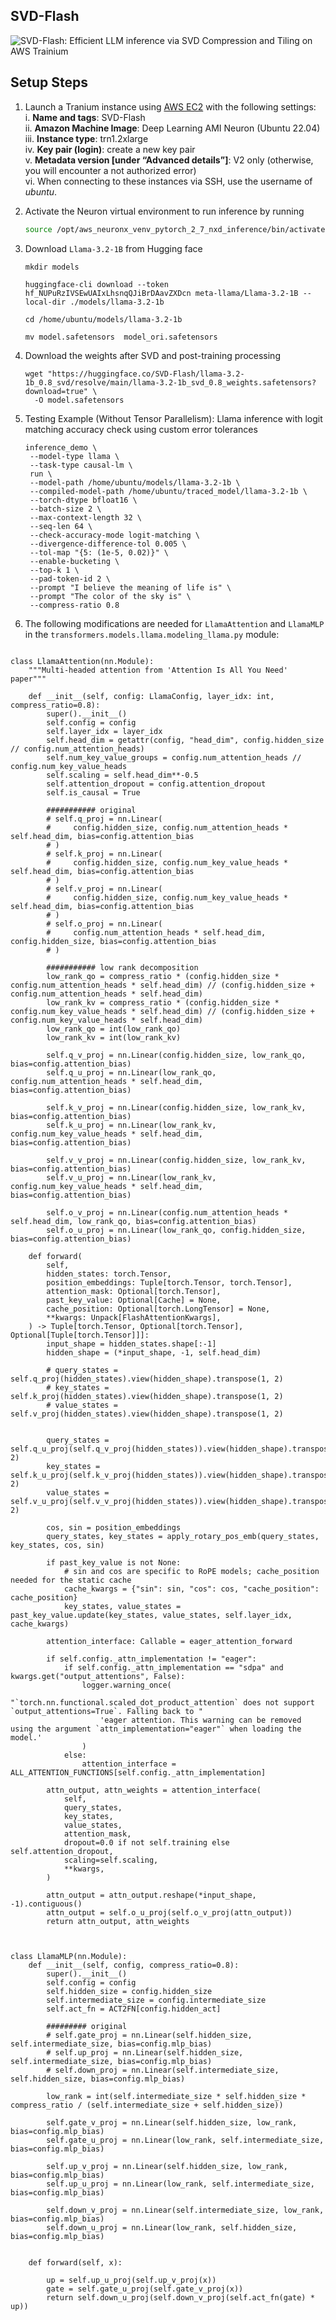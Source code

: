 ## SVD-Flash

![SVD-Flash: Efficient LLM inference via SVD Compression and Tiling on AWS Trainium](./images/svd_flash.png)

## Setup Steps

1. Launch a Tranium instance using [AWS EC2](https://us-west-2.console.aws.amazon.com/ec2/home?region=us-west-2#LaunchInstances:) with the following settings:  
   i. **Name and tags**: SVD-Flash  
   ii. **Amazon Machine Image**: Deep Learning AMI Neuron (Ubuntu 22.04)  
   iii. **Instance type**: trn1.2xlarge  
   iv. **Key pair (login)**: create a new key pair  
   v. **Metadata version [under “Advanced details”]**: V2 only (otherwise, you will encounter a not authorized error)  
   vi. When connecting to these instances via SSH, use the username of *ubuntu*.

2. Activate the Neuron virtual environment to run inference by running  
   ```bash
   source /opt/aws_neuronx_venv_pytorch_2_7_nxd_inference/bin/activate

3. Download `Llama-3.2-1B` from Hugging face
    ``` 
    mkdir models

    huggingface-cli download --token  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 meta-llama/Llama-3.2-1B --local-dir ./models/llama-3.2-1b

    cd /home/ubuntu/models/llama-3.2-1b

    mv model.safetensors  model_ori.safetensors

4. Download the weights after SVD and post-training processing
   ```
   wget "https://huggingface.co/SVD-Flash/llama-3.2-1b_0.8_svd/resolve/main/llama-3.2-1b_svd_0.8_weights.safetensors?download=true" \
     -O model.safetensors   

5. Testing Example (Without Tensor Parallelism): Llama inference with logit matching accuracy check using custom error tolerances
   ```
   inference_demo \
    --model-type llama \
    --task-type causal-lm \
    run \
    --model-path /home/ubuntu/models/llama-3.2-1b \
    --compiled-model-path /home/ubuntu/traced_model/llama-3.2-1b \
    --torch-dtype bfloat16 \
    --batch-size 2 \
    --max-context-length 32 \
    --seq-len 64 \
    --check-accuracy-mode logit-matching \
    --divergence-difference-tol 0.005 \
    --tol-map "{5: (1e-5, 0.02)}" \
    --enable-bucketing \
    --top-k 1 \
    --pad-token-id 2 \
    --prompt "I believe the meaning of life is" \
    --prompt "The color of the sky is" \
    --compress-ratio 0.8

6. The following modifications are needed for `LlamaAttention` and `LlamaMLP` in the `transformers.models.llama.modeling_llama.py` module:
```

class LlamaAttention(nn.Module):
    """Multi-headed attention from 'Attention Is All You Need' paper"""

    def __init__(self, config: LlamaConfig, layer_idx: int, compress_ratio=0.8):
        super().__init__()
        self.config = config
        self.layer_idx = layer_idx
        self.head_dim = getattr(config, "head_dim", config.hidden_size // config.num_attention_heads)
        self.num_key_value_groups = config.num_attention_heads // config.num_key_value_heads
        self.scaling = self.head_dim**-0.5
        self.attention_dropout = config.attention_dropout
        self.is_causal = True
        
        ########### original
        # self.q_proj = nn.Linear(
        #     config.hidden_size, config.num_attention_heads * self.head_dim, bias=config.attention_bias
        # )
        # self.k_proj = nn.Linear(
        #     config.hidden_size, config.num_key_value_heads * self.head_dim, bias=config.attention_bias
        # )
        # self.v_proj = nn.Linear(
        #     config.hidden_size, config.num_key_value_heads * self.head_dim, bias=config.attention_bias
        # )
        # self.o_proj = nn.Linear(
        #     config.num_attention_heads * self.head_dim, config.hidden_size, bias=config.attention_bias
        # )
        
        ########### low rank decomposition
        low_rank_qo = compress_ratio * (config.hidden_size * config.num_attention_heads * self.head_dim) // (config.hidden_size + config.num_attention_heads * self.head_dim)
        low_rank_kv = compress_ratio * (config.hidden_size * config.num_key_value_heads * self.head_dim) // (config.hidden_size + config.num_key_value_heads * self.head_dim)
        low_rank_qo = int(low_rank_qo)
        low_rank_kv = int(low_rank_kv)

        self.q_v_proj = nn.Linear(config.hidden_size, low_rank_qo, bias=config.attention_bias)
        self.q_u_proj = nn.Linear(low_rank_qo, config.num_attention_heads * self.head_dim, bias=config.attention_bias)

        self.k_v_proj = nn.Linear(config.hidden_size, low_rank_kv, bias=config.attention_bias)
        self.k_u_proj = nn.Linear(low_rank_kv, config.num_key_value_heads * self.head_dim, bias=config.attention_bias)

        self.v_v_proj = nn.Linear(config.hidden_size, low_rank_kv, bias=config.attention_bias)
        self.v_u_proj = nn.Linear(low_rank_kv, config.num_key_value_heads * self.head_dim, bias=config.attention_bias)
        
        self.o_v_proj = nn.Linear(config.num_attention_heads * self.head_dim, low_rank_qo, bias=config.attention_bias)
        self.o_u_proj = nn.Linear(low_rank_qo, config.hidden_size, bias=config.attention_bias)

    def forward(
        self,
        hidden_states: torch.Tensor,
        position_embeddings: Tuple[torch.Tensor, torch.Tensor],
        attention_mask: Optional[torch.Tensor],
        past_key_value: Optional[Cache] = None,
        cache_position: Optional[torch.LongTensor] = None,
        **kwargs: Unpack[FlashAttentionKwargs],
    ) -> Tuple[torch.Tensor, Optional[torch.Tensor], Optional[Tuple[torch.Tensor]]]:
        input_shape = hidden_states.shape[:-1]
        hidden_shape = (*input_shape, -1, self.head_dim)

        # query_states = self.q_proj(hidden_states).view(hidden_shape).transpose(1, 2)
        # key_states = self.k_proj(hidden_states).view(hidden_shape).transpose(1, 2)
        # value_states = self.v_proj(hidden_states).view(hidden_shape).transpose(1, 2)


        query_states = self.q_u_proj(self.q_v_proj(hidden_states)).view(hidden_shape).transpose(1, 2)
        key_states = self.k_u_proj(self.k_v_proj(hidden_states)).view(hidden_shape).transpose(1, 2)
        value_states =  self.v_u_proj(self.v_v_proj(hidden_states)).view(hidden_shape).transpose(1, 2)

        cos, sin = position_embeddings
        query_states, key_states = apply_rotary_pos_emb(query_states, key_states, cos, sin)

        if past_key_value is not None:
            # sin and cos are specific to RoPE models; cache_position needed for the static cache
            cache_kwargs = {"sin": sin, "cos": cos, "cache_position": cache_position}
            key_states, value_states = past_key_value.update(key_states, value_states, self.layer_idx, cache_kwargs)

        attention_interface: Callable = eager_attention_forward

        if self.config._attn_implementation != "eager":
            if self.config._attn_implementation == "sdpa" and kwargs.get("output_attentions", False):
                logger.warning_once(
                    "`torch.nn.functional.scaled_dot_product_attention` does not support `output_attentions=True`. Falling back to "
                    'eager attention. This warning can be removed using the argument `attn_implementation="eager"` when loading the model.'
                )
            else:
                attention_interface = ALL_ATTENTION_FUNCTIONS[self.config._attn_implementation]

        attn_output, attn_weights = attention_interface(
            self,
            query_states,
            key_states,
            value_states,
            attention_mask,
            dropout=0.0 if not self.training else self.attention_dropout,
            scaling=self.scaling,
            **kwargs,
        )

        attn_output = attn_output.reshape(*input_shape, -1).contiguous()
        attn_output = self.o_u_proj(self.o_v_proj(attn_output))
        return attn_output, attn_weights



class LlamaMLP(nn.Module):
    def __init__(self, config, compress_ratio=0.8):
        super().__init__()
        self.config = config
        self.hidden_size = config.hidden_size
        self.intermediate_size = config.intermediate_size
        self.act_fn = ACT2FN[config.hidden_act]

        ######### original
        # self.gate_proj = nn.Linear(self.hidden_size, self.intermediate_size, bias=config.mlp_bias)
        # self.up_proj = nn.Linear(self.hidden_size, self.intermediate_size, bias=config.mlp_bias)
        # self.down_proj = nn.Linear(self.intermediate_size, self.hidden_size, bias=config.mlp_bias)

        low_rank = int(self.intermediate_size * self.hidden_size * compress_ratio / (self.intermediate_size + self.hidden_size))

        self.gate_v_proj = nn.Linear(self.hidden_size, low_rank, bias=config.mlp_bias)
        self.gate_u_proj = nn.Linear(low_rank, self.intermediate_size, bias=config.mlp_bias)

        self.up_v_proj = nn.Linear(self.hidden_size, low_rank, bias=config.mlp_bias)
        self.up_u_proj = nn.Linear(low_rank, self.intermediate_size, bias=config.mlp_bias)

        self.down_v_proj = nn.Linear(self.intermediate_size, low_rank, bias=config.mlp_bias)
        self.down_u_proj = nn.Linear(low_rank, self.hidden_size, bias=config.mlp_bias)
        

    def forward(self, x):

        up = self.up_u_proj(self.up_v_proj(x))
        gate = self.gate_u_proj(self.gate_v_proj(x))
        return self.down_u_proj(self.down_v_proj(self.act_fn(gate) * up))
    
